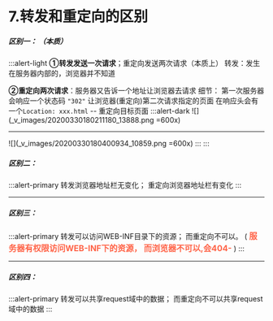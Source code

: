 # 7.转发和重定向的区别
##### 区别一： （本质）
:::alert-light
**①转发发送一次请求**；重定向发送两次请求（本质上）
转发：发生在服务器内部的，浏览器并不知道

**②重定向两次请求**：服务器又告诉一个地址让浏览器去请求
细节： 
第一次服务器会响应一个状态码 `"302"` 让浏览器(重定向)第二次请求指定的页面
在响应头会有一个`Location: xxx.html`  -- 重定向目标页面
:::alert-dark
![](_v_images/20200330180211180_13888.png =600x)
***
![](_v_images/20200330180400934_10859.png =600x)
:::
:::
##### 区别二：
:::alert-primary
转发浏览器地址栏无变化； 重定向浏览器地址栏有变化
:::
***
##### 区别三：
:::alert-primary
转发可以访问WEB-INF目录下的资源； 而重定向不可以。
( <font color=tomato size=3>**服务器有权限访问WEB-INF下的资源， 而浏览器不可以,会404-**</font> )
:::
***
##### 区别四：
:::alert-primary
转发可以共享request域中的数据； 而重定向不可以共享request域中的数据
:::
